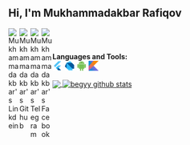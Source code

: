 ## Hi, I'm Mukhammadakbar Rafiqov

<a href="https://www.linkedin.com/in/muhammadakbar-r-a87742142/">
  <img align="left" alt="Mukhammadakbar's Linkdein" width="22px" src="https://cdn.jsdelivr.net/npm/simple-icons@v3/icons/linkedin.svg" />
</a>
<a href="https://github.com/markizdeviler/markizdeviler">
  <img align="left" alt="Mukhammadakbar's Github" width="22px" src="https://cdn.jsdelivr.net/npm/simple-icons@v3/icons/github.svg" />
</a>
<a href="https://t.me/markizdeviler">
  <img align="left" alt="Mukhammadakbar's Telegram" width="22px" src="https://cdn.jsdelivr.net/npm/simple-icons@v3/icons/telegram.svg" />
</a>
<a href="https://www.facebook.com/Mr.Deviler/">
  <img align="left" alt="Mukhammadakbar's Facebook" width="22px" src="https://cdn.jsdelivr.net/npm/simple-icons@v3/icons/facebook.svg" />
</a>
<br/>
<br/>

**Languages and Tools:**  
<code><img height="20" src="https://raw.githubusercontent.com/github/explore/80688e429a7d4ef2fca1e82350fe8e3517d3494d/topics/flutter/flutter.png"></code>
<code><img height="20" src="https://raw.githubusercontent.com/github/explore/80688e429a7d4ef2fca1e82350fe8e3517d3494d/topics/dart/dart.png"></code>
<code><img height="20" src="https://raw.githubusercontent.com/github/explore/80688e429a7d4ef2fca1e82350fe8e3517d3494d/topics/android/android.png"></code>
<code><img height="20" src="https://raw.githubusercontent.com/github/explore/80688e429a7d4ef2fca1e82350fe8e3517d3494d/topics/kotlin/kotlin.png"></code>

<a href="https://github.com/begyy">
  <img align="center" src="https://github-readme-stats.vercel.app/api/top-langs/?username=begyy&theme=light&hide_langs_below=1" />
</a>
<a href="https://github.com/begyy">
 <img align="center" src="https://github-readme-stats.vercel.app/api?username=markizdeviler&show_icons=true&theme=light&line_height=27" alt="begyy github stats"/>
</a>
